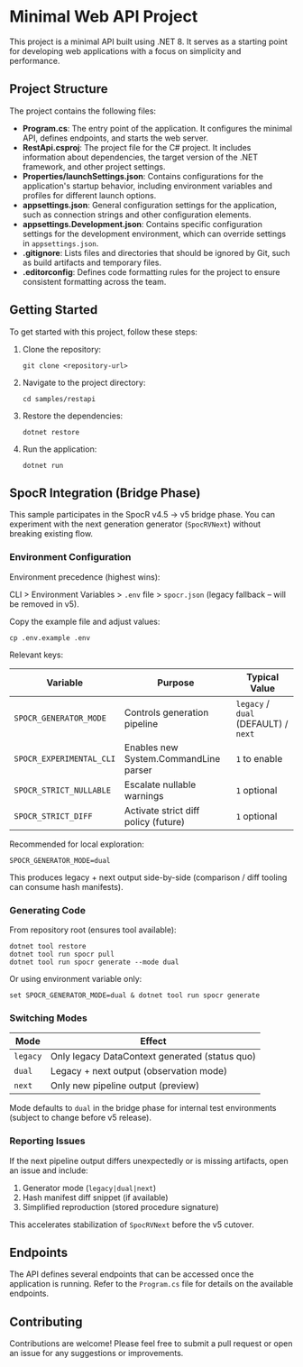 # Minimal Web API Project

This project is a minimal API built using .NET 8. It serves as a starting point for developing web applications with a focus on simplicity and performance.

## Project Structure

The project contains the following files:

- **Program.cs**: The entry point of the application. It configures the minimal API, defines endpoints, and starts the web server.
- **RestApi.csproj**: The project file for the C# project. It includes information about dependencies, the target version of the .NET framework, and other project settings.
- **Properties/launchSettings.json**: Contains configurations for the application's startup behavior, including environment variables and profiles for different launch options.
- **appsettings.json**: General configuration settings for the application, such as connection strings and other configuration elements.
- **appsettings.Development.json**: Contains specific configuration settings for the development environment, which can override settings in `appsettings.json`.
- **.gitignore**: Lists files and directories that should be ignored by Git, such as build artifacts and temporary files.
- **.editorconfig**: Defines code formatting rules for the project to ensure consistent formatting across the team.

## Getting Started

To get started with this project, follow these steps:

1. Clone the repository:

   ```
   git clone <repository-url>
   ```

2. Navigate to the project directory:

   ```
   cd samples/restapi
   ```

3. Restore the dependencies:

   ```
   dotnet restore
   ```

4. Run the application:
   ```
   dotnet run
   ```

## SpocR Integration (Bridge Phase)

This sample participates in the SpocR v4.5 → v5 bridge phase. You can experiment with the next generation generator (`SpocRVNext`) without breaking existing flow.

### Environment Configuration

Environment precedence (highest wins):

CLI > Environment Variables > `.env` file > `spocr.json` (legacy fallback – will be removed in v5).

Copy the example file and adjust values:

```
cp .env.example .env
```

Relevant keys:

| Variable                 | Purpose                               | Typical Value                        |
| ------------------------ | ------------------------------------- | ------------------------------------ |
| `SPOCR_GENERATOR_MODE`   | Controls generation pipeline          | `legacy` / `dual` (DEFAULT) / `next` |
| `SPOCR_EXPERIMENTAL_CLI` | Enables new System.CommandLine parser | `1` to enable                        |
| `SPOCR_STRICT_NULLABLE`  | Escalate nullable warnings            | `1` optional                         |
| `SPOCR_STRICT_DIFF`      | Activate strict diff policy (future)  | `1` optional                         |

Recommended for local exploration:

```
SPOCR_GENERATOR_MODE=dual
```

This produces legacy + next output side-by-side (comparison / diff tooling can consume hash manifests).

### Generating Code

From repository root (ensures tool available):

```
dotnet tool restore
dotnet tool run spocr pull
dotnet tool run spocr generate --mode dual
```

Or using environment variable only:

```
set SPOCR_GENERATOR_MODE=dual & dotnet tool run spocr generate
```

### Switching Modes

| Mode     | Effect                                         |
| -------- | ---------------------------------------------- |
| `legacy` | Only legacy DataContext generated (status quo) |
| `dual`   | Legacy + next output (observation mode)        |
| `next`   | Only new pipeline output (preview)             |

Mode defaults to `dual` in the bridge phase for internal test environments (subject to change before v5 release).

### Reporting Issues

If the next pipeline output differs unexpectedly or is missing artifacts, open an issue and include:

1. Generator mode (`legacy|dual|next`)
2. Hash manifest diff snippet (if available)
3. Simplified reproduction (stored procedure signature)

This accelerates stabilization of `SpocRVNext` before the v5 cutover.

## Endpoints

The API defines several endpoints that can be accessed once the application is running. Refer to the `Program.cs` file for details on the available endpoints.

## Contributing

Contributions are welcome! Please feel free to submit a pull request or open an issue for any suggestions or improvements.
